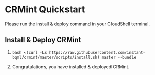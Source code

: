 # CRMint Quickstart

Please run the install & deploy command in your CloudShell terminal.

## Install & Deploy CRMint

1.  ```shell
    bash <(curl -Ls https://raw.githubusercontent.com/instant-bqml/crmint/master/scripts/install.sh) master --bundle
    ```
1.  Congratulations, you have installed & deployed CRMint.
